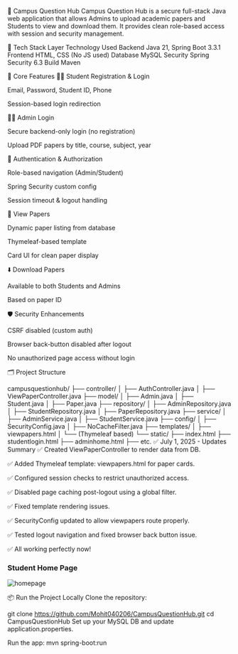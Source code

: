 🏫 Campus Question Hub
Campus Question Hub is a secure full-stack Java web application that allows Admins to upload academic papers and Students to view and download them. It provides clean role-based access with session and security management.

🚀 Tech Stack
Layer	Technology Used
Backend	Java 21, Spring Boot 3.3.1
Frontend	HTML, CSS (No JS used)
Database	MySQL
Security	Spring Security 6.3
Build	Maven

📌 Core Features
👨‍🎓 Student Registration & Login

Email, Password, Student ID, Phone

Session-based login redirection

👨‍🏫 Admin Login

Secure backend-only login (no registration)

Upload PDF papers by title, course, subject, year

🔐 Authentication & Authorization

Role-based navigation (Admin/Student)

Spring Security custom config

Session timeout & logout handling

📂 View Papers

Dynamic paper listing from database

Thymeleaf-based template

Card UI for clean paper display

⬇️ Download Papers

Available to both Students and Admins

Based on paper ID

🛡️ Security Enhancements

CSRF disabled (custom auth)

Browser back-button disabled after logout

No unauthorized page access without login

🗂 Project Structure

campusquestionhub/
├── controller/
│   ├── AuthController.java
│   ├── ViewPaperController.java
├── model/
│   ├── Admin.java
│   ├── Student.java
│   ├── Paper.java
├── repository/
│   ├── AdminRepository.java
│   ├── StudentRepository.java
│   ├── PaperRepository.java
├── service/
│   ├── AdminService.java
│   ├── StudentService.java
├── config/
│   ├── SecurityConfig.java
│   ├── NoCacheFilter.java
├── templates/
│   ├── viewpapers.html
│   └── (Thymeleaf based)
└── static/
    ├── index.html
    ├── studentlogin.html
    ├── adminhome.html
    ├── etc.
✅ July 1, 2025 - Updates Summary
✅ Created ViewPaperController to render data from DB.

✅ Added Thymeleaf template: viewpapers.html for paper cards.

✅ Configured session checks to restrict unauthorized access.

✅ Disabled page caching post-logout using a global filter.

✅ Fixed template rendering issues.

✅ SecurityConfig updated to allow viewpapers route properly.

✅ Tested logout navigation and fixed browser back button issue.

✅ All working perfectly now!


### Student Home Page
![homepage](https://github.com/user-attachments/assets/87cefd2a-836e-45d9-97f9-9d276f8fd229)




📦 Run the Project Locally
Clone the repository:


git clone https://github.com/Mohit040206/CampusQuestionHub.git
cd CampusQuestionHub
Set up your MySQL DB and update application.properties.

Run the app:
mvn spring-boot:run
